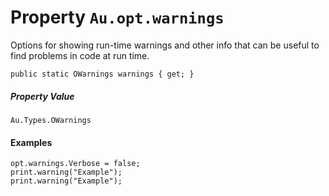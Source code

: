 # Property `Au.opt.warnings`

Options for showing run-time warnings and other info that can be useful to find problems in code at run time.

```
public static OWarnings warnings { get; }
```

##### Property Value

`Au.Types.OWarnings`

#### Examples

```
opt.warnings.Verbose = false;
print.warning("Example");
print.warning("Example");
```